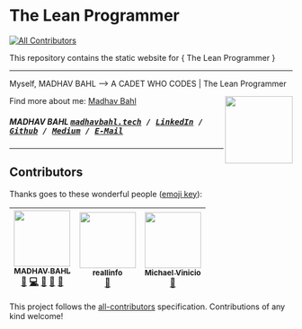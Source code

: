 # The Lean Programmer
[![All Contributors](https://img.shields.io/badge/all_contributors-3-orange.svg?style=flat-square)](#contributors)

This repository contains the static website for { The Lean Programmer }

------
Myself, MADHAV BAHL
--> A CADET WHO CODES | The Lean Programmer

[<img src="https://avatars1.githubusercontent.com/u/26179770?s=400&v=4" align="right" height="120">](http://madhavbahl.ml/)

Find more about me: <a href="http://madhavbahl.tech/">Madhav Bahl</a> <br />

##### MADHAV BAHL <kbd>[madhavbahl.tech](http://madhavbahl.tech) / [LinkedIn](https://www.linkedin.com/in/madhavbahl/) / [Github](https://www.github.com/MadhavBahlMD) / [Medium](https://medium.com/@madhavbahl10) / [E-Mail](mailto:madhavbahl@gmail.com)</kbd>
------

## Contributors

Thanks goes to these wonderful people ([emoji key](https://github.com/kentcdodds/all-contributors#emoji-key)):

<!-- ALL-CONTRIBUTORS-LIST:START - Do not remove or modify this section -->
<!-- prettier-ignore -->
| [<img src="https://avatars2.githubusercontent.com/u/26179770?v=4" width="100px;"/><br /><sub><b>MADHAV BAHL</b></sub>](http://madhavbahl.tech/)<br />[📖](https://github.com/TheLeanProgrammer/TheLeanProgrammer/commits?author=MadhavBahlMD "Documentation") [💻](https://github.com/TheLeanProgrammer/TheLeanProgrammer/commits?author=MadhavBahlMD "Code") [🤔](#ideas-MadhavBahlMD "Ideas, Planning, & Feedback") [👀](#review-MadhavBahlMD "Reviewed Pull Requests") [🎨](#design-MadhavBahlMD "Design") | [<img src="https://avatars3.githubusercontent.com/u/36298335?v=4" width="100px;"/><br /><sub><b>reallinfo</b></sub>](https://github.com/reallinfo)<br />[🎨](#design-reallinfo "Design") | [<img src="https://avatars0.githubusercontent.com/u/11876290?v=4" width="100px;"/><br /><sub><b>Michael Vinicio</b></sub>](http://www.nubila.tech)<br />[🎨](#design-vinird "Design") |
| :---: | :---: | :---: |
<!-- ALL-CONTRIBUTORS-LIST:END -->

This project follows the [all-contributors](https://github.com/kentcdodds/all-contributors) specification. Contributions of any kind welcome!